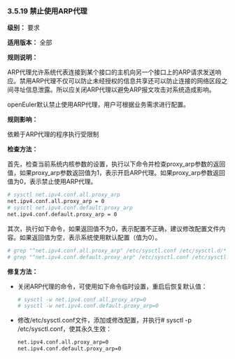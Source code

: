 ### 3.5.19 禁止使用ARP代理

**级别：** 要求

**适用版本：** 全部

**规则说明：** 

ARP代理允许系统代表连接到某个接口的主机向另一个接口上的ARP请求发送响应。禁用ARP代理不仅可以防止未经授权的信息共享还可以防止连接的网络区段之间寻址信息泄露。所以应关闭ARP代理以避免ARP报文攻击对系统造成影响。

openEuler默认禁止使用ARP代理，用户可根据业务需求进行配置。

**规则影响：**

依赖于ARP代理的程序执行受限制

**检查方法：**

首先，检查当前系统内核参数的设置，执行以下命令并检查proxy_arp参数的返回值，如果proxy_arp参数返回值为1，表示开启ARP代理。如果proxy_arp参数返回值为0，表示禁止使用ARP代理。

```bash
# sysctl net.ipv4.conf.all.proxy_arp
net.ipv4.conf.all.proxy_arp = 0
# sysctl net.ipv4.conf.default.proxy_arp
net.ipv4.conf.default.proxy_arp = 0
```

其次，执行如下命令，如果返回值不为0，表示配置不正确，建议修改配置文件内容。如果返回值为空，表示系统使用默认配置（值为0）。

```bash
# grep "^net.ipv4.conf.all.proxy_arp" /etc/sysctl.conf /etc/sysctl.d/*
# grep "^net.ipv4.conf.default.proxy_arp" /etc/sysctl.conf /etc/sysctl.d/*
```
**修复方法：**

* 关闭ARP代理的命令，可使用如下命令临时设置，重启后恢复默认值：

    ```bash
    # sysctl -w net.ipv4.conf.all.proxy_arp=0
    # sysctl -w net.ipv4.conf.default.proxy_arp=0
    ```

* 修改/etc/sysctl.conf文件，添加或修改配置，并执行# sysctl -p /etc/sysctl.conf，使其永久生效：

    ```bash
    net.ipv4.conf.all.proxy_arp=0
    net.ipv4.conf.default.proxy_arp=0
    ```